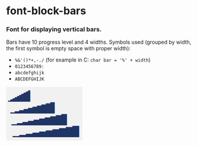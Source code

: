 # font-block-bars
### Font for displaying vertical bars.

Bars have 10 progress level and 4 widths. Symbols used (grouped by width, the first symbol is empty space with proper width):
- `%&'()*+,-./`  (for example in C: `char bar = '%' + width`)
- `0123456789:`
- `abcdefghijk`
- `ABCDEFGHIJK`

![rendered text](https://raw.githubusercontent.com/azureblue/font-block-bars/main/bars.png)

